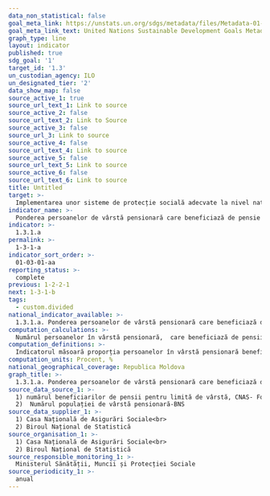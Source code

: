 ```yaml
---
data_non_statistical: false
goal_meta_link: https://unstats.un.org/sdgs/metadata/files/Metadata-01-03-01a.pdf
goal_meta_link_text: United Nations Sustainable Development Goals Metadata (pdf 894kB)
graph_type: line
layout: indicator
published: true
sdg_goal: '1'
target_id: '1.3'
un_custodian_agency: ILO
un_designated_tier: '2'
data_show_map: false
source_active_1: true
source_url_text_1: Link to source
source_active_2: false
source_url_text_2: Link to Source
source_active_3: false
source_url_3: Link to source
source_active_4: false
source_url_text_4: Link to source
source_active_5: false
source_url_text_5: Link to source
source_active_6: false
source_url_text_6: Link to source
title: Untitled
target: >-
  Implementarea unor sisteme de protecție socială adecvate la nivel național și a măsurilor necesare,  inclusiv pentru toate nivelurile, pentru o acoperire substanțială a celor săraci și vulnerabili până în 2030
indicator_name: >-
  Ponderea persoanelor de vârstă pensionară care beneficiază de pensie de asigurări sociale  pentru limită de vârstă, pe sexe, grupe de vârstă
indicator: >-
  1.3.1.a
permalink: >-
  1-3-1-a
indicator_sort_order: >-
  01-03-01-aa
reporting_status: >-
  complete
previous: 1-2-2-1
next: 1-3-1-b
tags:
  - custom.divided
national_indicator_available: >-
  1.3.1.a. Ponderea persoanelor de vârstă pensionară care beneficiază de pensie de asigurări sociale  pentru limită de vârstă, pe sexe, grupe de vârstă
computation_calculations: >-
  Numărul persoanelor în vârstă pensionară,  care beneficiază de pensii de asigurări sociale  pentru limită de vârstă raportat la numărul total de persoane de vârsta respectivă *100.
computation_definitions: >-
  Indicatorul măsoară proporția persoanelor în vârstă pensionară beneficiare de pensii de asigurări sociale pentru limită de vârstă în totalul persoanelor de vârstă pensionară, dezagregat pe sexe și grupuri de vârstă. Vârsta standard de pensionare de la 1 iulie 2019 este  de 63 de ani pentru bărbați și de 58 ani și 6 luni pentru femei. De menționat că, pentru femei vârsta standard de pensionare va crește anual cu câte 6 luni  și va constitui începând cu anul 2028 - 63 ani (Articolul 41, alin.1 din Legea  privind sistemul public de pensii nr. 156 din 14.10.1998).
computation_units: Procent, %
national_geographical_coverage: Republica Moldova
graph_title: >-
  1.3.1.a. Ponderea persoanelor de vârstă pensionară care beneficiază de pensie de asigurări sociale  pentru limită de vârstă, pe sexe, grupe de vârstă
source_data_source_1: >-
  1) numărul beneficiarilor de pensii pentru limită de vârstă, CNAS- Forma 641<br> 
  2)  Numărul populației de vârstă pensionară-BNS
source_data_supplier_1: >-
  1) Casa Națională de Asigurări Sociale<br> 
  2) Biroul Național de Statistică
source_organisation_1: >-
  1) Casa Națională de Asigurări Sociale<br> 
  2) Biroul Național de Statistică
source_responsible_monitoring_1: >-
  Ministerul Sănătății, Muncii și Protecției Sociale
source_periodicity_1: >-
  anual
---
```

